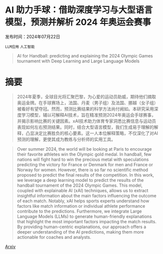 # AI 助力手球：借助深度学习与大型语言模型，预测并解析 2024 年奥运会赛事

发布时间：2024年07月22日

`LLM应用` `人工智能`

> AI for Handball: predicting and explaining the 2024 Olympic Games tournament with Deep Learning and Large Language Models

# 摘要

> 2024年夏季，全球目光将汇聚巴黎，为心爱的运动员助威，期待他们摘取奥运金牌。在手球赛场上，法国、丹麦（男子组）及法国、挪越（女子组）被看好有望夺冠。然而，预测比赛结果的科学方法尚付阙如。本研究采用深度学习模型，辅以可解释AI技术，旨在精准预测2024年奥运会手球赛事，并揭示影响比赛的关键因素。xAI技术助力体育专家洞悉比赛信息与运动员表现如何左右预测结果。同时，结合大型语言模型，我们生成易于理解的解释，凸显决定比赛胜负的核心要素。这一人本位解释策略，不仅深化了对AI预测的理解，更使其成为教练与分析师的实用工具。

> Over summer 2024, the world will be looking at Paris to encourage their favorite athletes win the Olympic gold medal. In handball, few nations will fight hard to win the precious metal with speculations predicting the victory for France or Denmark for men and France or Norway for women. However, there is so far no scientific method proposed to predict the final results of the competition. In this work, we leverage a deep learning model to predict the results of the handball tournament of the 2024 Olympic Games. This model, coupled with explainable AI (xAI) techniques, allows us to extract insightful information about the main factors influencing the outcome of each match. Notably, xAI helps sports experts understand how factors like match information or individual athlete performance contribute to the predictions. Furthermore, we integrate Large Language Models (LLMs) to generate human-friendly explanations that highlight the most important factors impacting the match results. By providing human-centric explanations, our approach offers a deeper understanding of the AI predictions, making them more actionable for coaches and analysts.

[Arxiv](https://arxiv.org/abs/2407.15987)